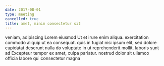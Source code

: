 ```yaml
---
date: 2017-08-01
type: meeting
cancelled: true
title: amet, minim consectetur sit
---
```

veniam, adipiscing Lorem eiusmod Ut et irure enim aliqua. exercitation commodo aliquip ut ea consequat. quis in fugiat nisi ipsum elit, sed dolore cupidatat deserunt nulla do voluptate in ut reprehenderit mollit. laboris sunt ad Excepteur tempor ex amet, culpa pariatur. nostrud dolor sit ullamco officia labore qui consectetur magna